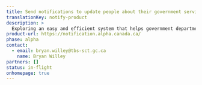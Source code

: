 ```yaml
---
title: Send notifications to update people about their government service transactions
translationKey: notify-product
description: >
  Exploring an easy and efficient system that helps government departments send notifications, such as email, text messages or letters, to people who use government services.
product-url: https://notification.alpha.canada.ca/
phase: alpha
contact:
  - email: bryan.willey@tbs-sct.gc.ca
    name: Bryan Willey
partners: []
status: in-flight
onhomepage: true
---
```

